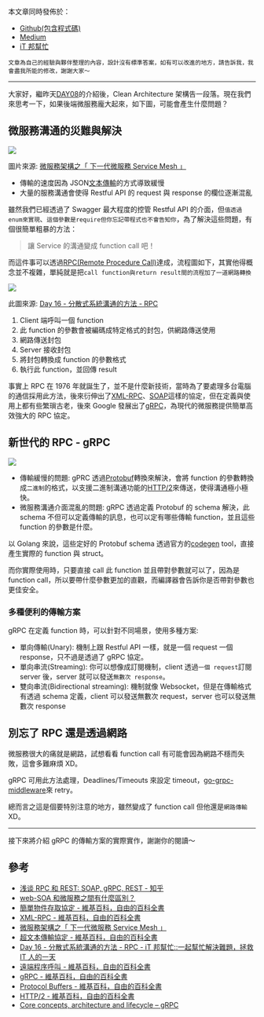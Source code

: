 本文章同時發佈於：

- [Github(包含程式碼)](https://github.com/superj80820/2020-ithelp-contest/blob/master/DAY09)
- [Medium](https://medium.com/%E9%AB%92%E6%A1%B6%E5%AD%90/day9-%E7%A5%9E%E5%A5%87%E7%9A%84-grpc-%E8%AE%93%E4%BD%A0%E6%8A%8A-call-service-%E7%95%B6%E6%88%90%E4%B8%80%E5%80%8B-function-call-%E6%A6%82%E5%BF%B5%E7%AF%87-1a27e7f24331)
- [iT 邦幫忙](https://ithelp.ithome.com.tw/articles/10242372)

```
文章為自己的經驗與夥伴整理的內容，設計沒有標準答案，如有可以改進的地方，請告訴我，我會盡我所能的修改，謝謝大家～
```

---

大家好，繼昨天[DAY08](https://github.com/superj80820/2020-ithelp-contest/blob/master/DAY08)的介紹後，Clean Architecture 架構告一段落。現在我們來思考一下，如果後端微服務龐大起來，如下圖，可能會產生什麼問題？

## 微服務溝通的災難與解決

![](https://i.imgur.com/M4NGgqF.png)

圖片來源: [微服務架構之「 下一代微服務 Service Mesh 」](https://www.itread01.com/content/1561532706.html)

- 傳輸的速度因為 JSON[文本傳輸](https://zh.wikipedia.org/wiki/%E8%B6%85%E6%96%87%E6%9C%AC%E4%BC%A0%E8%BE%93%E5%8D%8F%E8%AE%AE)的方式導致緩慢
- 大量的服務溝通會使得 Restful API 的 request 與 response 的欄位逐漸混亂

雖然我們已經透過了 Swagger 最大程度的控管 Restful API 的介面，但`值透過enum來實現`、`這個參數是require但你忘記帶程式也不會告知你`，為了解決這些問題，有個很簡單粗暴的方法：

> 讓 Service 的溝通變成 function call 吧！

而這件事可以透過[RPC(Remote Procedure Call)](https://zh.wikipedia.org/zh-tw/%E9%81%A0%E7%A8%8B%E9%81%8E%E7%A8%8B%E8%AA%BF%E7%94%A8)達成，流程圖如下，其實他得概念並不複雜，單純就是把`call function與return result間的流程加了一道網路轉換`

![](https://i.imgur.com/i51FX43.png)

此圖來源: [Day 16 - 分散式系統溝通的方法 - RPC](https://ithelp.ithome.com.tw/articles/10223580)

1. Client 端呼叫一個 function
2. 此 function 的參數會被編碼成特定格式的封包，供網路傳送使用
3. 網路傳送封包
4. Server 接收封包
5. 將封包轉換成 function 的參數格式
6. 執行此 function，並回傳 result

事實上 RPC 在 1976 年就誕生了，並不是什麼新技術，當時為了要處理多台電腦的通信採用此方法，後來衍伸出了[XML-RPC](https://zh.wikipedia.org/wiki/XML-RPC)、[SOAP](https://zh.wikipedia.org/wiki/%E7%AE%80%E5%8D%95%E5%AF%B9%E8%B1%A1%E8%AE%BF%E9%97%AE%E5%8D%8F%E8%AE%AE)這樣的協定，但在定義與使用上都有些繁瑣古老，後來 Google 發展出了[gRPC](https://zh.wikipedia.org/wiki/GRPC)，為現代的微服務提供簡單高效強大的 RPC 協定。

## 新世代的 RPC - gRPC

![](https://i.imgur.com/PoiSXeG.png)

- 傳輸緩慢的問題: gPRC 透過[Protobuf](https://zh.wikipedia.org/wiki/Protocol_Buffers)轉換來解決，會將 function 的參數轉換成`二進制`的格式，以支援二進制溝通功能的[HTTP/2](https://zh.wikipedia.org/wiki/HTTP/2#HTTP/2%E4%B8%8EHTTP/1.1%E6%AF%94%E8%BE%83)來傳送，使得溝通極小極快。
- 微服務溝通介面混亂的問題: gRPC 透過定義 Protobuf 的 schema 解決，此 schema 不但可以定義傳輸的訊息，也可以定有哪些傳輸 function，並且這些 function 的參數是什麼。

以 Golang 來說，這些定好的 Protobuf schema 透過官方的[codegen](https://www.grpc.io/docs/languages/go/quickstart/) tool，直接產生實際的 function 與 struct。

而你實際使用時，只要直接 call 此 function 並且帶對參數就可以了，因為是 function call，所以要帶什麼參數更加的直觀，而編譯器會告訴你是否帶對參數也更佳安全。

### 多種便利的傳輸方案

gRPC 在定義 function 時，可以針對不同場景，使用多種方案:

- 單向傳輸(Unary): 機制上跟 Restful API 一樣，就是一個 request 一個 response，只不過是透過了 gRPC 協定。
- 單向串流(Streaming): 你可以想像成訂閱機制，client 透過`一個 request`訂閱 server 後，server 就可以發送`無數次 response`。
- 雙向串流(Bidirectional streaming): 機制就像 Websocket，但是在傳輸格式有透過 schema 定義，client 可以發送無數次 request，server 也可以發送無數次 response

## 別忘了 RPC 還是透過網路

微服務很大的痛就是網路，試想看看 function call 有可能會因為網路不穩而失敗，這會多難麻煩 XD。

gRPC 可用此方法處理，Deadlines/Timeouts 來設定 timeout，[go-grpc-middleware](https://godoc.org/github.com/grpc-ecosystem/go-grpc-middleware/retry)來 retry。

總而言之這是個要特別注意的地方，雖然變成了 function call 但他還是`網路傳輸`XD。

---

接下來將介紹 gRPC 的傳輸方案的實際實作，謝謝你的閱讀～

## 參考

- [浅谈 RPC 和 REST: SOAP, gRPC, REST - 知乎](https://zhuanlan.zhihu.com/p/60352360)
- [web-SOA 和微服務之間有什麼區別？](https://stackoverflow.com/questions/48190148/what-is-the-difference-between-soa-and-microservices)
- [簡單物件存取協定 - 維基百科，自由的百科全書](https://zh.wikipedia.org/wiki/%E7%AE%80%E5%8D%95%E5%AF%B9%E8%B1%A1%E8%AE%BF%E9%97%AE%E5%8D%8F%E8%AE%AE)
- [XML-RPC - 維基百科，自由的百科全書](https://zh.wikipedia.org/wiki/XML-RPC)
- [微服務架構之「 下一代微服務 Service Mesh 」](https://www.itread01.com/content/1561532706.html)
- [超文本傳輸協定 - 維基百科，自由的百科全書](https://zh.wikipedia.org/wiki/%E8%B6%85%E6%96%87%E6%9C%AC%E4%BC%A0%E8%BE%93%E5%8D%8F%E8%AE%AE)
- [Day 16 - 分散式系統溝通的方法 - RPC - iT 邦幫忙::一起幫忙解決難題，拯救 IT 人的一天](https://ithelp.ithome.com.tw/articles/10223580)
- [遠端程序呼叫 - 維基百科，自由的百科全書](https://zh.wikipedia.org/wiki/%E9%81%A0%E7%A8%8B%E9%81%8E%E7%A8%8B%E8%AA%BF%E7%94%A8)
- [gRPC - 維基百科，自由的百科全書](https://zh.wikipedia.org/wiki/GRPC)
- [Protocol Buffers - 維基百科，自由的百科全書](https://zh.wikipedia.org/wiki/Protocol_Buffers)
- [HTTP/2 - 維基百科，自由的百科全書](https://zh.wikipedia.org/wiki/HTTP/2#HTTP/2%E4%B8%8EHTTP/1.1%E6%AF%94%E8%BE%83)
- [Core concepts, architecture and lifecycle – gRPC](https://grpc.io/docs/what-is-grpc/core-concepts/)
